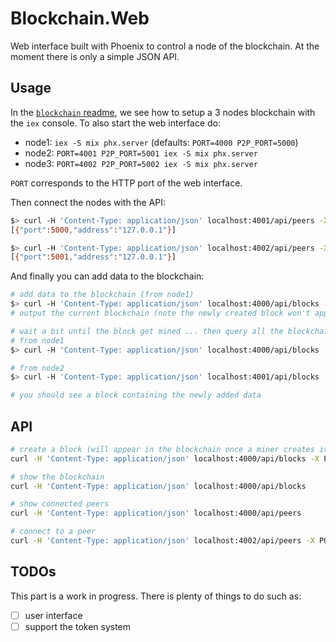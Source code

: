 # Blockchain.Web

Web interface built with Phoenix to control a node of the blockchain. At the moment there is only a simple JSON API.

## Usage 

In the [`blockchain` readme](../blockchain/README.md), we see how to setup a 3 nodes blockchain with the `iex` console. To also start the web interface do:

- node1: `iex -S mix phx.server` (defaults: `PORT=4000 P2P_PORT=5000`)
- node2: `PORT=4001 P2P_PORT=5001 iex -S mix phx.server`
- node3: `PORT=4002 P2P_PORT=5002 iex -S mix phx.server`

`PORT` corresponds to the HTTP port of the web interface.

Then connect the nodes with the API:

```bash
$> curl -H 'Content-Type: application/json' localhost:4001/api/peers -X POST -d '{ "uri": "localhost:5000"}'  # connect node2 to node1
[{"port":5000,"address":"127.0.0.1"}]

$> curl -H 'Content-Type: application/json' localhost:4002/api/peers -X POST -d '{ "uri": "localhost:5001"}'  # connect node3 to node2
[{"port":5001,"address":"127.0.0.1"}]
```

And finally you can add data to the blockchain:

```bash
# add data to the blockchain (from node1)
$> curl -H 'Content-Type: application/json' localhost:4000/api/blocks -X POST -d '{"data": "block data"}'
# output the current blockchain (note the newly created block won't appear until its mined by one node of the network)

# wait a bit until the block get mined ... then query all the blockchain
# from node1
$> curl -H 'Content-Type: application/json' localhost:4000/api/blocks

# from node2
$> curl -H 'Content-Type: application/json' localhost:4001/api/blocks

# you should see a block containing the newly added data
```

## API

```bash
# create a block (will appear in the blockchain once a miner creates it)
curl -H 'Content-Type: application/json' localhost:4000/api/blocks -X POST -d '{"data": "block data"}'

# show the blockchain
curl -H 'Content-Type: application/json' localhost:4000/api/blocks

# show connected peers
curl -H 'Content-Type: application/json' localhost:4000/api/peers

# connect to a peer
curl -H 'Content-Type: application/json' localhost:4002/api/peers -X POST -d '{ "uri": "localhost:5001"}'
```

## TODOs

This part is a work in progress. There is plenty of things to do such as:
- [ ] user interface
- [ ] support the token system
